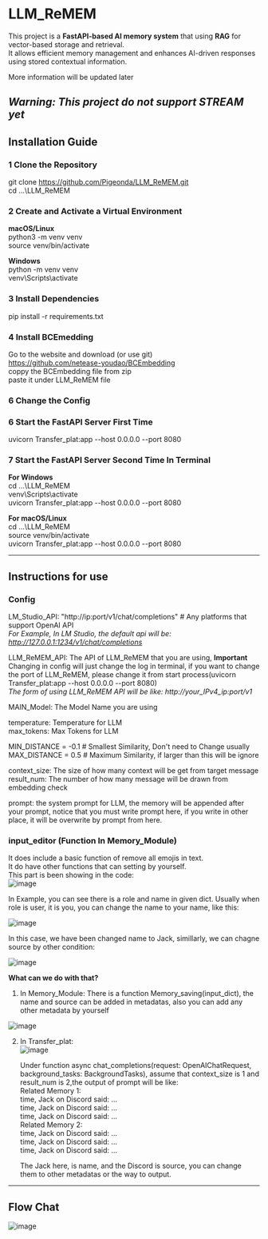 # LLM_ReMEM

This project is a **FastAPI-based AI memory system** that using **RAG** for vector-based storage and retrieval.  
It allows efficient memory management and enhances AI-driven responses using stored contextual information. 

More information will be updated later

*Warning: This project do not support **STREAM** yet*
---

##  Installation Guide

### 1 Clone the Repository
git clone https://github.com/Pigeonda/LLM_ReMEM.git  
cd ...\LLM_ReMEM  


### 2 Create and Activate a Virtual Environment
**macOS/Linux**  
python3 -m venv venv  
source venv/bin/activate  

**Windows**  
python -m venv venv  
venv\Scripts\activate  


### 3 Install Dependencies
pip install -r requirements.txt


### 4 Install BCEmedding
Go to the website and download (or use git)   
https://github.com/netease-youdao/BCEmbedding  
coppy the BCEmbedding file from zip  
paste it under LLM_ReMEM file  


### 6 Change the Config  


### 6 Start the FastAPI Server First Time
uvicorn Transfer_plat:app --host 0.0.0.0 --port 8080  


### 7 Start the FastAPI Server Second Time In Terminal
**For Windows**  
cd ...\LLM_ReMEM  
venv\Scripts\activate  
uvicorn Transfer_plat:app --host 0.0.0.0 --port 8080  

**For macOS/Linux**  
cd ...\LLM_ReMEM  
source venv/bin/activate  
uvicorn Transfer_plat:app --host 0.0.0.0 --port 8080  

---
##  Instructions for use

### Config
LM_Studio_API: "http://ip:port/v1/chat/completions" # Any platforms that support OpenAI API  
*For Example, In LM Studio, the default api will be: http://127.0.0.1:1234/v1/chat/completions*  

LLM_ReMEM_API: The API of LLM_ReMEM that you are using, **Important** Changing in config will just change the log in terminal, if you want to change the port of LLM_ReMEM, please change it from start process(uvicorn Transfer_plat:app --host 0.0.0.0 --port 8080)  
*The form of using LLM_ReMEM API will be like: http://your_IPv4_ip:port/v1*  

MAIN_Model: The Model Name you are using  

temperature: Temperature for LLM  
max_tokens: Max Tokens for LLM  

MIN_DISTANCE = -0.1  # Smallest Similarity, Don't need to Change usually  
MAX_DISTANCE = 0.5  # Maximum Similarity, if larger than this will be ignore  

context_size: The size of how many context will be get from target message  
result_num: The number of how many message will be drawn from embedding check  

prompt: the system prompt for LLM, the memory will be appended after your prompt, notice that you must write prompt here, if you write in other place, it will be overwrite by prompt from here.

### input_editor (Function In Memory_Module)
It does include a basic function of remove all emojis in text.  
It do have other functions that can setting by yourself.  
This part is been showing in the code:  
![image](https://github.com/user-attachments/assets/e3e9848a-be13-4b22-9126-fb53c7f0bff5)  

In Example, you can see there is a role and name in given dict. Usually when role is user, it is you, you can change the name to your name, like this:  

![image](https://github.com/user-attachments/assets/d7f84e28-4e7d-49cb-aa19-00dcff851a56)  

In this case, we have been changed name to Jack, simillarly, we can chagne source by other condition:

![image](https://github.com/user-attachments/assets/9dae89f9-629b-413b-9dfc-09e525bb9260)  

**What can we do with that?**
1. In Memory_Module:
   There is a function Memory_saving(input_dict), the name and source can be added in metadatas, also you can add any other metadata by yourself  

![image](https://github.com/user-attachments/assets/fc9b2e01-f554-493a-baf1-0a788a9b2c4a)  

2. In Transfer_plat:  
   ![image](https://github.com/user-attachments/assets/82eb2e7a-b565-4fc0-8795-fbcf11c17cba)  

   Under function async chat_completions(request: OpenAIChatRequest, background_tasks: BackgroundTasks), assume that context_size is 1 and result_num is 2,the output of prompt will be like:  
   Related Memory 1:  
   time, Jack on Discord said: ...  
   time, Jack on Discord said: ...  
   time, Jack on Discord said: ...  
   Related Memory 2:  
   time, Jack on Discord said: ...  
   time, Jack on Discord said: ...  
   time, Jack on Discord said: ...  
  
   The Jack here, is name, and the Discord is source, you can change them to other metadatas or the way to output.

---
## Flow Chat  
![image](https://github.com/user-attachments/assets/3dc0b96f-bc4a-4265-8af4-0480ae822509)
